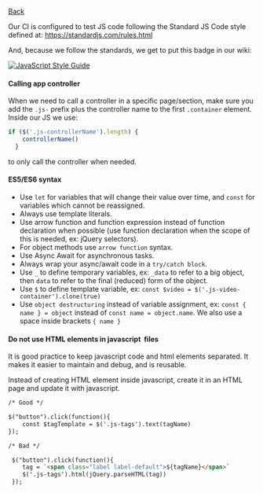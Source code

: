 [Back](https://gitlab.com/SUSE-UIUX/eos/wikis/home#developing-the-eos-project)


Our CI is configured to test JS code following the Standard JS Code style defined at:
https://standardjs.com/rules.html

And, because we follow the standards, we get to put this badge in our wiki:

[![JavaScript Style Guide](https://cdn.rawgit.com/standard/standard/master/badge.svg)](https://github.com/standard/standard)
#### Calling app controller
When we need to call a controller in a specific page/section, make sure you add the `.js-` prefix plus the controller name to the first `.container` element.  
Inside our JS we use:

```js
if ($('.js-controllerName').length) {
    controllerName()
  }
```
to only call the controller when needed.

#### ES5/ES6 syntax
- Use `let` for variables that will change their value over time, and `const` for variables which cannot be reassigned.
- Always use template literals.
- Use arrow function and function expression instead of function declaration when possible (use function declaration when the scope of this is needed, ex: jQuery selectors).
- For object methods use `arrow function` syntax.
- Use Async Await for asynchronous tasks.
- Always wrap your async/await code in a `try/catch block`.
- Use `_` to define temporary variables, ex: `_data` to refer to a big object, then `data` to refer to the final (reduced) form of the object.
- Use `$` to define template variable, ex: `const $video = $('.js-video-container').clone(true)`
- Use `object destructuring` instead of variable assignment, ex: `const { name } = object` instead of `const name = object.name`. We also use a space inside brackets `{ name }`

#### Do not use HTML elements in javascript  files
It is good practice to keep javascript code and html elements separated. It makes it easier to maintain and debug, and  is reusable. 

Instead of creating HTML element inside javascript, create it in an HTML page and update it with javascript.

```html
/* Good */

$("button").click(function(){
    const $tagTemplate = $('.js-tags').text(tagName)
});

/* Bad */

 $("button").click(function(){
    tag = `<span class="label label-default">${tagName}</span>`
    $('.js-tags').html(jQuery.parseHTML(tag))
 });

```